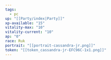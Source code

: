 ```yaml
---
tags:
  - pc
up: "[[Party/index|Party]]"
xp-available: "15"
vitality-max: "10"
vitality-current: "10"
ap: "0"
race: Ruk
portrait: "[[portrait-cassandra-jr.png]]"
token: "[[token_cassandra-jr-EFC96C-1x1.png]]"
---
```

